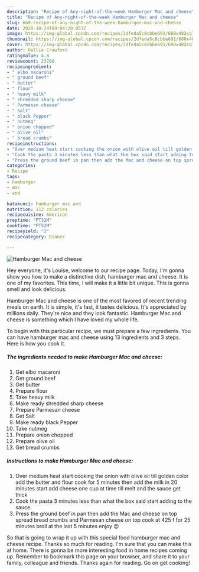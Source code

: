 ```yaml
---
description: "Recipe of Any-night-of-the-week Hamburger Mac and cheese"
title: "Recipe of Any-night-of-the-week Hamburger Mac and cheese"
slug: 669-recipe-of-any-night-of-the-week-hamburger-mac-and-cheese
date: 2020-10-24T09:04:28.053Z
image: https://img-global.cpcdn.com/recipes/2dfeda5c0cbbe691/680x482cq70/hamburger-mac-and-cheese-recipe-main-photo.jpg
thumbnail: https://img-global.cpcdn.com/recipes/2dfeda5c0cbbe691/680x482cq70/hamburger-mac-and-cheese-recipe-main-photo.jpg
cover: https://img-global.cpcdn.com/recipes/2dfeda5c0cbbe691/680x482cq70/hamburger-mac-and-cheese-recipe-main-photo.jpg
author: Hallie Crawford
ratingvalue: 4.8
reviewcount: 23700
recipeingredient:
- " elbo macaroni"
- " ground beef"
- " butter"
- " flour"
- " heavy milk"
- " shredded sharp cheese"
- " Parmesan cheese"
- " Salt"
- " black Pepper"
- " nutmeg"
- " onion chopped"
- " olive oil"
- " bread crumbs"
recipeinstructions:
- "Over medium heat start cooking the onion with olive oil till golden color add the butter and flour cook for 5 minutes then add the milk in 20 minutes start add cheese one cup at time till melt and the sauce get thick"
- "Cook the pasta 3 minutes less than what the box said start adding to the sauce"
- "Press the ground beef in pan then add the Mac and cheese on top spread bread crumbs and Parmesan cheese on top cook at 425 f for 25 minutes broil at the last 5 minutes enjoy 😉"
categories:
- Recipe
tags:
- hamburger
- mac
- and

katakunci: hamburger mac and 
nutrition: 112 calories
recipecuisine: American
preptime: "PT32M"
cooktime: "PT52M"
recipeyield: "3"
recipecategory: Dinner

---
```



![Hamburger Mac and cheese](https://img-global.cpcdn.com/recipes/2dfeda5c0cbbe691/680x482cq70/hamburger-mac-and-cheese-recipe-main-photo.jpg)

Hey everyone, it's Louise, welcome to our recipe page. Today, I'm gonna show you how to make a distinctive dish, hamburger mac and cheese. It is one of my favorites. This time, I will make it a little bit unique. This is gonna smell and look delicious.



Hamburger Mac and cheese is one of the most favored of recent trending meals on earth. It is simple, it's fast, it tastes delicious. It's appreciated by millions daily. They're nice and they look fantastic. Hamburger Mac and cheese is something which I have loved my whole life.


To begin with this particular recipe, we must prepare a few ingredients. You can have hamburger mac and cheese using 13 ingredients and 3 steps. Here is how you cook it.

<!--inarticleads1-->

##### The ingredients needed to make Hamburger Mac and cheese:

1. Get  elbo macaroni
1. Get  ground beef
1. Get  butter
1. Prepare  flour
1. Take  heavy milk
1. Make ready  shredded sharp cheese
1. Prepare  Parmesan cheese
1. Get  Salt
1. Make ready  black Pepper
1. Take  nutmeg
1. Prepare  onion chopped
1. Prepare  olive oil
1. Get  bread crumbs




<!--inarticleads2-->

##### Instructions to make Hamburger Mac and cheese:

1. Over medium heat start cooking the onion with olive oil till golden color add the butter and flour cook for 5 minutes then add the milk in 20 minutes start add cheese one cup at time till melt and the sauce get thick
1. Cook the pasta 3 minutes less than what the box said start adding to the sauce
1. Press the ground beef in pan then add the Mac and cheese on top spread bread crumbs and Parmesan cheese on top cook at 425 f for 25 minutes broil at the last 5 minutes enjoy 😉




So that is going to wrap it up with this special food hamburger mac and cheese recipe. Thanks so much for reading. I'm sure that you can make this at home. There is gonna be more interesting food in home recipes coming up. Remember to bookmark this page on your browser, and share it to your family, colleague and friends. Thanks again for reading. Go on get cooking!

